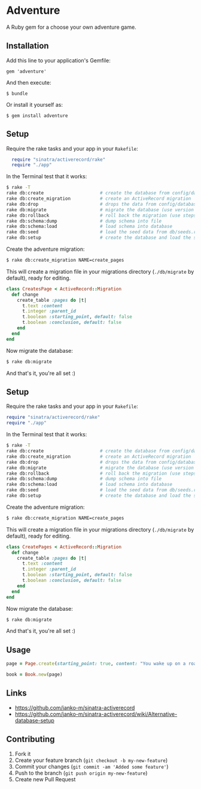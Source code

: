 # Adventure

A Ruby gem for a choose your own adventure game.

## Installation

Add this line to your application's Gemfile:

    gem 'adventure'

And then execute:

    $ bundle

Or install it yourself as:

    $ gem install adventure

 ## Setup

Require the rake tasks and your app in your `Rakefile`:

```ruby
  require "sinatra/activerecord/rake"
  require "./app"
```

In the Terminal test that it works:

```sh
$ rake -T
rake db:create                     # create the database from config/database.yml from the current Sinatra env
rake db:create_migration           # create an ActiveRecord migration
rake db:drop                       # drops the data from config/database.yml from the current Sinatra env
rake db:migrate                    # migrate the database (use version with VERSION=n)
rake db:rollback                   # roll back the migration (use steps with STEP=n)
rake db:schema:dump                # dump schema into file
rake db:schema:load                # load schema into database
rake db:seed                       # load the seed data from db/seeds.rb
rake db:setup                      # create the database and load the schema
```

Create the adventure migration:

```sh
$ rake db:create_migration NAME=create_pages
```

This will create a migration file in your migrations directory (`./db/migrate`
    by default), ready for editing.
```ruby
class CreatesPage < ActiveRecord::Migration
  def change
    create_table :pages do |t|
      t.text :content
      t.integer :parent_id
      t.boolean :starting_point, default: false
      t.boolean :conclusion, default: false
    end
  end
end
```

Now migrate the database:

```sh
$ rake db:migrate
```

And that's it, you're all set :)

## Setup

Require the rake tasks and your app in your `Rakefile`:

```ruby
require "sinatra/activerecord/rake"
require "./app"
```

In the Terminal test that it works:

```sh
$ rake -T
rake db:create                     # create the database from config/database.yml from the current Sinatra env
rake db:create_migration           # create an ActiveRecord migration
rake db:drop                       # drops the data from config/database.yml from the current Sinatra env
rake db:migrate                    # migrate the database (use version with VERSION=n)
rake db:rollback                   # roll back the migration (use steps with STEP=n)
rake db:schema:dump                # dump schema into file
rake db:schema:load                # load schema into database
rake db:seed                       # load the seed data from db/seeds.rb
rake db:setup                      # create the database and load the schema
```

Create the adventure migration:

```sh
$ rake db:create_migration NAME=create_pages
```

This will create a migration file in your migrations directory (`./db/migrate`
by default), ready for editing.

```ruby
class CreatePages < ActiveRecord::Migration
  def change
    create_table :pages do |t|
      t.text :content
      t.integer :parent_id
      t.boolean :starting_point, default: false
      t.boolean :conclusion, default: false
    end
  end
end
```

Now migrate the database:

```sh
$ rake db:migrate
```

And that's it, you're all set :)

## Usage

```ruby
page = Page.create(starting_point: true, content: "You wake up on a road. It's foggy and dampy. In your bag is 30 gold pieces and a bacon sandwich. Which do you choose?")

book = Book.new(page)
```

Links
----------

* https://github.com/janko-m/sinatra-activerecord
* https://github.com/janko-m/sinatra-activerecord/wiki/Alternative-database-setup


## Contributing

1. Fork it
2. Create your feature branch (`git checkout -b my-new-feature`)
3. Commit your changes (`git commit -am 'Added some feature'`)
4. Push to the branch (`git push origin my-new-feature`)
5. Create new Pull Request
